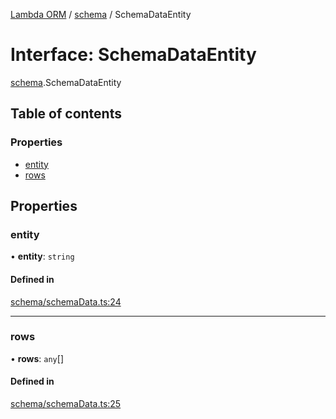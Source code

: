 [Lambda ORM](../README.md) / [schema](../modules/schema.md) / SchemaDataEntity

# Interface: SchemaDataEntity

[schema](../modules/schema.md).SchemaDataEntity

## Table of contents

### Properties

- [entity](schema.SchemaDataEntity.md#entity)
- [rows](schema.SchemaDataEntity.md#rows)

## Properties

### entity

• **entity**: `string`

#### Defined in

[schema/schemaData.ts:24](https://github.com/FlavioLionelRita/lambda-orm/blob/daf3ab1/src/orm/schema/schemaData.ts#L24)

___

### rows

• **rows**: `any`[]

#### Defined in

[schema/schemaData.ts:25](https://github.com/FlavioLionelRita/lambda-orm/blob/daf3ab1/src/orm/schema/schemaData.ts#L25)
